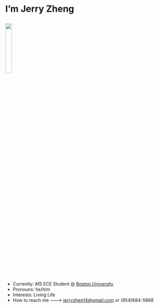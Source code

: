 # **I’m Jerry Zheng** <p align="justify"> <img src="https://github.com/user-attachments/assets/53a8d1db-b954-40d2-bde6-b8b3aa1e1cd4"  width="20%">
- Currently: *MS ECE* Student @ [Boston University](https://www.bu.edu/)
- Pronouns: he/him
- Interests: Living Life
- How to reach me ---> jerryzhen14@gmail.com or (954)684-5868
